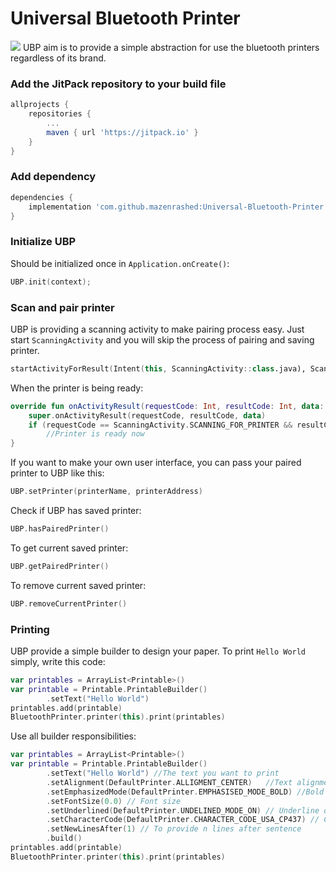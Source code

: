# Universal Bluetooth Printer
[![](https://jitpack.io/v/mazenrashed/Universal-Bluetooth-Printer.svg)](https://jitpack.io/#mazenrashed/Universal-Bluetooth-Printer)
UBP aim is to provide a simple abstraction for use the bluetooth printers regardless of its brand.

###  Add the JitPack repository to your build file
```groovy
allprojects {
	repositories {
		...
		maven { url 'https://jitpack.io' }
	}
}
```
### Add dependency
```groovy
dependencies {
	implementation 'com.github.mazenrashed:Universal-Bluetooth-Printer:1.0.0'
}
```
### Initialize UBP
Should be initialized once in `Application.onCreate()`:
```kotlin
UBP.init(context);
```
### Scan and pair printer
UBP is providing a scanning activity to make pairing process easy.
Just start `ScanningActivity` and you will skip the process of pairing and saving printer.
```kotlin
startActivityForResult(Intent(this, ScanningActivity::class.java), ScanningActivity.SCANNING_FOR_PRINTER)
```
When the printer is being ready:
```kotlin
override fun onActivityResult(requestCode: Int, resultCode: Int, data: Intent?) {  
    super.onActivityResult(requestCode, resultCode, data)  
    if (requestCode == ScanningActivity.SCANNING_FOR_PRINTER && resultCode == Activity.RESULT_OK)  
        //Printer is ready now 
}
```
If you want to make your own user interface, you can pass your paired printer to UBP like this:
```kotlin
UBP.setPrinter(printerName, printerAddress)
```
Check if UBP has saved printer:
```kotlin
UBP.hasPairedPrinter()
```
To get current saved printer:
```kotlin
UBP.getPairedPrinter()
```
To remove current saved printer:
```kotlin
UBP.removeCurrentPrinter()
```
### Printing
UBP provide a simple builder to design your paper.
To print `Hello World` simply, write this code:
```kotlin
var printables = ArrayList<Printable>()
var printable = Printable.PrintableBuilder()  
        .setText("Hello World")
printables.add(printable)
BluetoothPrinter.printer(this).print(printables)
```
Use all builder responsibilities:
```kotlin
var printables = ArrayList<Printable>()
var printable = Printable.PrintableBuilder()  
        .setText("Hello World") //The text you want to print
        .setAlignment(DefaultPrinter.ALLIGMENT_CENTER)   //Text alignment
        .setEmphasizedMode(DefaultPrinter.EMPHASISED_MODE_BOLD) //Bold or normal  
        .setFontSize(0.0) // Font size
        .setUnderlined(DefaultPrinter.UNDELINED_MODE_ON) // Underline on/off
        .setCharacterCode(DefaultPrinter.CHARACTER_CODE_USA_CP437) // Character code to support languages
        .setNewLinesAfter(1) // To provide n lines after sentence
        .build()
printables.add(printable)
BluetoothPrinter.printer(this).print(printables)
```




